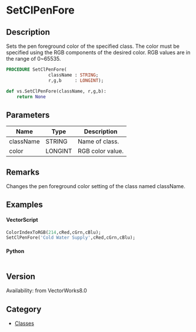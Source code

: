 # SetClPenFore

## Description
Sets the pen foreground color of the specified class. The color must be specified using the RGB components of the desired color. RGB values are in the range of 0~65535.

```pascal
PROCEDURE SetClPenFore(
				className : STRING;
				r,g,b     : LONGINT);
```

```python
def vs.SetClPenFore(className, r,g,b):
    return None
```

## Parameters
|Name|Type|Description|
|---|---|---|
|className|STRING|Name of class.|
|color|LONGINT|RGB color value.|

## Remarks
Changes the pen foreground color setting of the class named className.

## Examples
#### VectorScript ####
```pascal
ColorIndexToRGB(214,cRed,cGrn,cBlu);
SetClPenFore('Cold Water Supply',cRed,cGrn,cBlu);
```
#### Python ####
```python

```

## Version
Availability: from VectorWorks8.0

## Category
* [Classes](../Categories/Classes.md)
